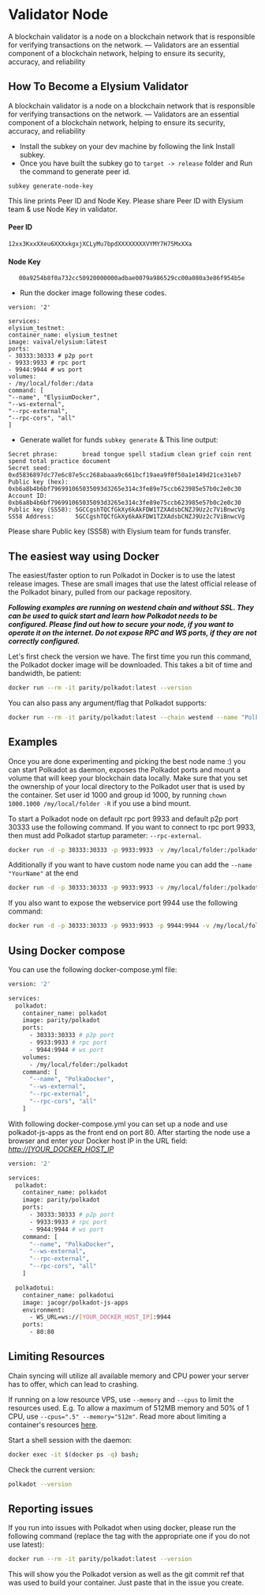 # Validator Node

A blockchain validator is a node on a blockchain network that is responsible for verifying transactions on the network.
— Validators are an essential component of a blockchain network, helping to ensure its security, accuracy, and
reliability

## How To Become a Elysium Validator

A blockchain validator is a node on a blockchain network that is responsible for verifying transactions on the network.
— Validators are an essential component of a blockchain network, helping to ensure its security, accuracy, and
reliability

- Install the subkey on your dev machine by following the link Install subkey.
- Once you have built the subkey go to `target -> release` folder and Run the command to generate peer id.

```
subkey generate-node-key
```

This line prints Peer ID and Node Key. Please share Peer ID with Elysium team & use Node Key in validator.

#### Peer ID

```12xx3KxxXXeu6XXXxkgxjXCLyMu7bpdXXXXXXXXVYMY7H75MxXXa```

#### Node Key

```    00a9254b8f0a732cc50920000000adbae0079a986529cc00a080a3e86f954b5e    ```

- Run the docker image following these codes.

```angular2html
version: '2'

services:
elysium_testnet:
container_name: elysium_testnet
image: vaival/elysium:latest
ports:
- 30333:30333 # p2p port
- 9933:9933 # rpc port
- 9944:9944 # ws port
volumes:
- /my/local/folder:/data
command: [
"--name", "ElysiumDocker",
"--ws-external",
"--rpc-external",
"--rpc-cors", "all"
]
```

- Generate wallet for funds `subkey generate` & This line output:

```
Secret phrase:       bread tongue spell stadium clean grief coin rent spend total practice document
Secret seed:       0xd5836897dc77e6c87e5cc268abaaa9c661bcf19aea9f0f50a1e149d21ce31eb7
Public key (hex):  0xb6a8b4b6bf796991065035093d3265e314c3fe89e75ccb623985e57b0c2e0c30
Account ID:       0xb6a8b4b6bf796991065035093d3265e314c3fe89e75ccb623985e57b0c2e0c30
Public key (SS58): 5GCCgshTQCfGkXy6kAkFDW1TZXAdsbCNZJ9Uz2c7ViBnwcVg
SS58 Address:      5GCCgshTQCfGkXy6kAkFDW1TZXAdsbCNZJ9Uz2c7ViBnwcVg
```

Please share Public key (SS58) with Elysium team for funds transfer.

## The easiest way using Docker

The easiest/faster option to run Polkadot in Docker is to use the latest release images. These are small images that use
the latest official release of the Polkadot binary, pulled from our package repository.

**_Following examples are running on westend chain and without SSL. They can be used to quick start and learn how
Polkadot needs to be configured. Please find out how to secure your node, if you want to operate it on the internet. Do
not expose RPC and WS ports, if they are not correctly configured._**

Let's first check the version we have. The first time you run this command, the Polkadot docker image will be
downloaded. This takes a bit of time and bandwidth, be patient:

```bash
docker run --rm -it parity/polkadot:latest --version
```

You can also pass any argument/flag that Polkadot supports:

```bash
docker run --rm -it parity/polkadot:latest --chain westend --name "PolkaDocker"
```

## Examples

Once you are done experimenting and picking the best node name :) you can start Polkadot as daemon, exposes the Polkadot
ports and mount a volume that will keep your blockchain data locally. Make sure that you set the ownership of your local
directory to the Polkadot user that is used by the container. Set user id 1000 and group id 1000, by
running `chown 1000.1000 /my/local/folder -R` if you use a bind mount.

To start a Polkadot node on default rpc port 9933 and default p2p port 30333 use the following command. If you want to
connect to rpc port 9933, then must add Polkadot startup parameter: `--rpc-external`.

```bash
docker run -d -p 30333:30333 -p 9933:9933 -v /my/local/folder:/polkadot parity/polkadot:latest --chain westend --rpc-external --rpc-cors all
```

Additionally if you want to have custom node name you can add the `--name "YourName"` at the end

```bash
docker run -d -p 30333:30333 -p 9933:9933 -v /my/local/folder:/polkadot parity/polkadot:latest --chain westend --rpc-external --rpc-cors all --name "PolkaDocker"
```

If you also want to expose the webservice port 9944 use the following command:

```bash
docker run -d -p 30333:30333 -p 9933:9933 -p 9944:9944 -v /my/local/folder:/polkadot parity/polkadot:latest --chain westend --ws-external --rpc-external --rpc-cors all --name "PolkaDocker"
```

## Using Docker compose

You can use the following docker-compose.yml file:

```bash
version: '2'

services:
  polkadot:
    container_name: polkadot
    image: parity/polkadot
    ports:
      - 30333:30333 # p2p port
      - 9933:9933 # rpc port
      - 9944:9944 # ws port
    volumes:
      - /my/local/folder:/polkadot
    command: [
      "--name", "PolkaDocker",
      "--ws-external",
      "--rpc-external",
      "--rpc-cors", "all"
    ]
```

With following docker-compose.yml you can set up a node and use polkadot-js-apps as the front end on port 80. After
starting the node use a browser and enter your Docker host IP in the URL field: _<http://[YOUR_DOCKER_HOST_IP>_

```bash
version: '2'

services:
  polkadot:
    container_name: polkadot
    image: parity/polkadot
    ports:
      - 30333:30333 # p2p port
      - 9933:9933 # rpc port
      - 9944:9944 # ws port
    command: [
      "--name", "PolkaDocker",
      "--ws-external",
      "--rpc-external",
      "--rpc-cors", "all"
    ]

  polkadotui:
    container_name: polkadotui
    image: jacogr/polkadot-js-apps
    environment:
      - WS_URL=ws://[YOUR_DOCKER_HOST_IP]:9944
    ports:
      - 80:80
```

## Limiting Resources

Chain syncing will utilize all available memory and CPU power your server has to offer, which can lead to crashing.

If running on a low resource VPS, use `--memory` and `--cpus` to limit the resources used. E.g. To allow a maximum of
512MB memory and 50% of 1 CPU, use `--cpus=".5" --memory="512m"`. Read more about limiting a container's
resources [here](https://docs.docker.com/config/containers/resource_constraints).

Start a shell session with the daemon:

```bash
docker exec -it $(docker ps -q) bash;
```

Check the current version:

```bash
polkadot --version
```

## Reporting issues

If you run into issues with Polkadot when using docker, please run the following command
(replace the tag with the appropriate one if you do not use latest):

```bash
docker run --rm -it parity/polkadot:latest --version
```

This will show you the Polkadot version as well as the git commit ref that was used to build your container.
Just paste that in the issue you create.